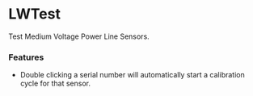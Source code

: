 # LWTest
Test Medium Voltage Power Line Sensors.

### Features
- Double clicking a serial number will automatically start a calibration cycle for that sensor.
